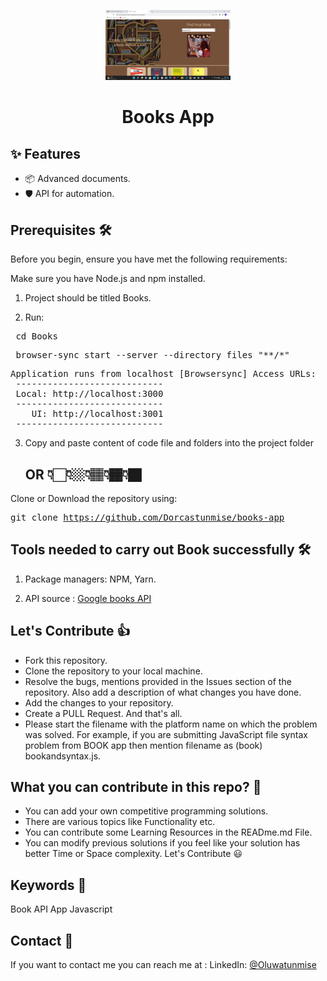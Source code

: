 <p align="center">
  <a href="https://books-app-git-main-dorcastunmise.vercel.app/">
    <img width="200" src="./public/Screenshot%20(201).png"/>  
  </a>
</p>
<h1 align="center">Books App</h1>

## ✨ Features

-   📦 Advanced documents.
-   🛡 API for automation. 


## Prerequisites 🛠️

Before you begin, ensure you have met the following requirements:

Make sure you have Node.js and npm installed.

  1. Project should be titled Books.

  2.  Run:
  <pre> cd Books </pre>
  <pre> browser-sync start --server --directory files "**/*" </pre>
  <pre>Application runs from localhost [Browsersync] Access URLs:
 ----------------------------
 Local: http://localhost:3000
 ----------------------------
    UI: http://localhost:3001
 ----------------------------</pre>

  3. Copy and paste content of code file and folders into the project folder

     ## OR 👇🏻👇🏼👇🏽👇🏾👇🏿

Clone or Download the repository using:
    <pre>git clone https://github.com/Dorcastunmise/books-app </pre>


## Tools needed to carry out Book successfully 🛠️
1. Package managers: NPM, Yarn.

2. API source : <a href="https://console.cloud.google.com/apis/dashboard?pli=1&project=bookapp-363012&supportedpurview=project/">Google books API</a>


## Let's Contribute 👍
- Fork this repository.
- Clone the repository to your local machine.
- Resolve the bugs, mentions provided in the Issues section of the repository. Also add a description of what changes you have done.
- Add the changes to your repository.
- Create a PULL Request. And that's all.
- Please start the filename with the platform name on which the problem was solved. For example, if you are submitting JavaScript file syntax problem from BOOK app then mention filename as (book) bookandsyntax.js.

## What you can contribute in this repo? 👊
- You can add your own competitive programming solutions.
- There are various topics like Functionality etc.
- You can contribute some Learning Resources in the READme.md File.
- You can modify previous solutions if you feel like your solution has better Time or Space complexity.
   Let's Contribute 😃


## Keywords 🤌
Book API App Javascript

## Contact 👋 

If you want to contact me you can reach me at :
LinkedIn:
<a href="https://www.linkedin.com/in/alimi-oluwatunmise-563915225">@Oluwatunmise</a>

